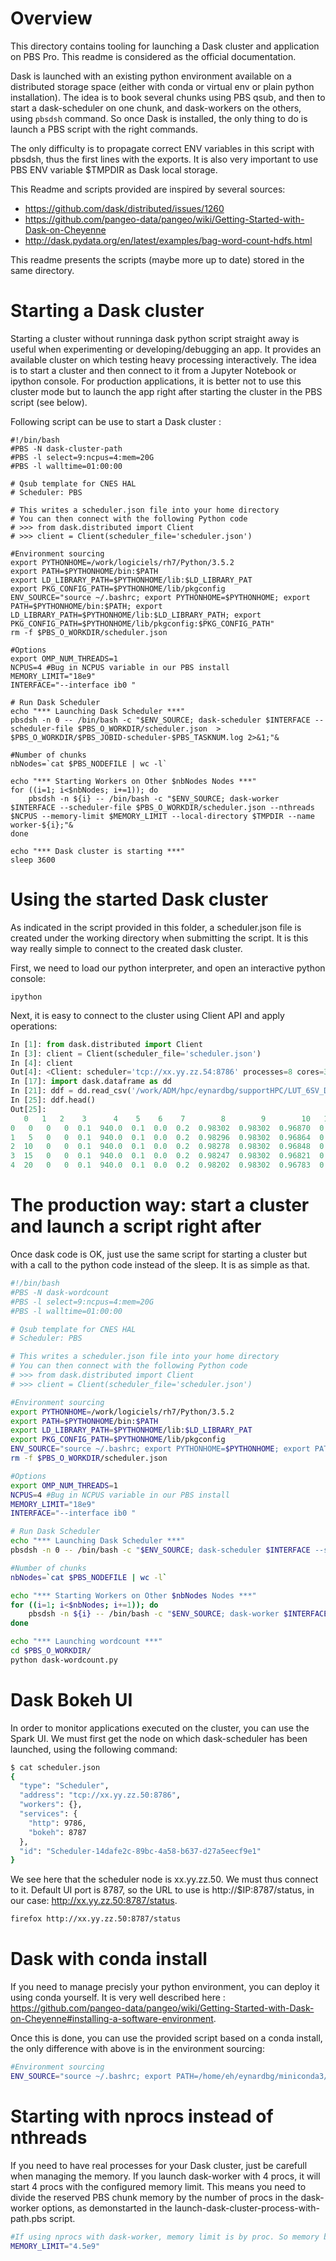 # Overview

This directory contains tooling for launching a Dask cluster and application on PBS Pro. This readme is considered as
the official documentation.

Dask is launched with an existing python environment available on a distributed storage space (either with conda or
virtual env or plain python installation). The idea is to book several chunks using PBS qsub, and then to start a
dask-scheduler on one chunk, and dask-workers on the others, using `pbsdsh` command. So once Dask is installed,
the only thing to do is launch a PBS script with the right commands.

The only difficulty is to propagate correct ENV variables in this script with pbsdsh, thus the first lines with the
exports. It is also very important to use PBS ENV variable $TMPDIR as Dask local storage.

This Readme and scripts provided are inspired by several sources:
* https://github.com/dask/distributed/issues/1260
* https://github.com/pangeo-data/pangeo/wiki/Getting-Started-with-Dask-on-Cheyenne
* http://dask.pydata.org/en/latest/examples/bag-word-count-hdfs.html

This readme presents the scripts (maybe more up to date) stored in the same directory.

# Starting a Dask cluster

Starting a cluster without runninga dask python script straight away is useful when experimenting or developing/debugging an app. It provides an available cluster on which testing heavy processing interactively. The idea is to start a cluster and then connect to it from a Jupyter Notebook or ipython console. For production applications, it is better not to use this cluster mode but to launch the app right after starting the cluster in the PBS script (see below).

Following script can be use to start a Dask cluster :
```shell
#!/bin/bash
#PBS -N dask-cluster-path
#PBS -l select=9:ncpus=4:mem=20G
#PBS -l walltime=01:00:00

# Qsub template for CNES HAL
# Scheduler: PBS

# This writes a scheduler.json file into your home directory
# You can then connect with the following Python code
# >>> from dask.distributed import Client
# >>> client = Client(scheduler_file='scheduler.json')

#Environment sourcing
export PYTHONHOME=/work/logiciels/rh7/Python/3.5.2
export PATH=$PYTHONHOME/bin:$PATH
export LD_LIBRARY_PATH=$PYTHONHOME/lib:$LD_LIBRARY_PAT
export PKG_CONFIG_PATH=$PYTHONHOME/lib/pkgconfig
ENV_SOURCE="source ~/.bashrc; export PYTHONHOME=$PYTHONHOME; export PATH=$PYTHONHOME/bin:$PATH; export LD_LIBRARY_PATH=$PYTHONHOME/lib:$LD_LIBRARY_PATH; export PKG_CONFIG_PATH=$PYTHONHOME/lib/pkgconfig:$PKG_CONFIG_PATH"
rm -f $PBS_O_WORKDIR/scheduler.json

#Options
export OMP_NUM_THREADS=1
NCPUS=4 #Bug in NCPUS variable in our PBS install
MEMORY_LIMIT="18e9"
INTERFACE="--interface ib0 "

# Run Dask Scheduler
echo "*** Launching Dask Scheduler ***"
pbsdsh -n 0 -- /bin/bash -c "$ENV_SOURCE; dask-scheduler $INTERFACE --scheduler-file $PBS_O_WORKDIR/scheduler.json  > $PBS_O_WORKDIR/$PBS_JOBID-scheduler-$PBS_TASKNUM.log 2>&1;"&

#Number of chunks
nbNodes=`cat $PBS_NODEFILE | wc -l`

echo "*** Starting Workers on Other $nbNodes Nodes ***"
for ((i=1; i<$nbNodes; i+=1)); do
    pbsdsh -n ${i} -- /bin/bash -c "$ENV_SOURCE; dask-worker $INTERFACE --scheduler-file $PBS_O_WORKDIR/scheduler.json --nthreads $NCPUS --memory-limit $MEMORY_LIMIT --local-directory $TMPDIR --name worker-${i};"&
done

echo "*** Dask cluster is starting ***"
sleep 3600
```

# Using the started Dask cluster 
As indicated in the script provided in this folder, a scheduler.json file is created under the working directory when submitting the script. It is this way really simple to connect to the created dask cluster.

First, we need to load our python interpreter, and open an interactive python console:
````
ipython
````
Next, it is easy to connect to the cluster using Client API and apply operations:
```python
In [1]: from dask.distributed import Client
In [3]: client = Client(scheduler_file='scheduler.json')
In [4]: client
Out[4]: <Client: scheduler='tcp://xx.yy.zz.54:8786' processes=8 cores=32>
In [17]: import dask.dataframe as dd
In [21]: ddf = dd.read_csv('/work/ADM/hpc/eynardbg/supportHPC/LUT_6SV_DESERT_SENTINEL2BMSIB_B12.txt', delim_whitespace=True, header=None)
In [25]: ddf.head()
Out[25]:
   0   1   2    3      4    5    6    7        8        9        10   11  \
0   0   0   0  0.1  940.0  0.1  0.0  0.2  0.98302  0.98302  0.96870  0.0
1   5   0   0  0.1  940.0  0.1  0.0  0.2  0.98296  0.98302  0.96864  0.0
2  10   0   0  0.1  940.0  0.1  0.0  0.2  0.98278  0.98302  0.96848  0.0
3  15   0   0  0.1  940.0  0.1  0.0  0.2  0.98247  0.98302  0.96821  0.0
4  20   0   0  0.1  940.0  0.1  0.0  0.2  0.98202  0.98302  0.96783  0.0

```

# The production way: start a cluster and launch a script right after
Once dask code is OK, just use the same script for starting a cluster but with a call to the python code instead of the sleep. It is as simple as that.
````bash
#!/bin/bash
#PBS -N dask-wordcount
#PBS -l select=9:ncpus=4:mem=20G
#PBS -l walltime=01:00:00

# Qsub template for CNES HAL
# Scheduler: PBS

# This writes a scheduler.json file into your home directory
# You can then connect with the following Python code
# >>> from dask.distributed import Client
# >>> client = Client(scheduler_file='scheduler.json')

#Environment sourcing
export PYTHONHOME=/work/logiciels/rh7/Python/3.5.2
export PATH=$PYTHONHOME/bin:$PATH
export LD_LIBRARY_PATH=$PYTHONHOME/lib:$LD_LIBRARY_PAT
export PKG_CONFIG_PATH=$PYTHONHOME/lib/pkgconfig
ENV_SOURCE="source ~/.bashrc; export PYTHONHOME=$PYTHONHOME; export PATH=$PYTHONHOME/bin:$PATH; export LD_LIBRARY_PATH=$PYTHONHOME/lib:$LD_LIBRARY_PATH; export PKG_CONFIG_PATH=$PYTHONHOME/lib/pkgconfig:$PKG_CONFIG_PATH"
rm -f $PBS_O_WORKDIR/scheduler.json

#Options
export OMP_NUM_THREADS=1
NCPUS=4 #Bug in NCPUS variable in our PBS install
MEMORY_LIMIT="18e9"
INTERFACE="--interface ib0 "

# Run Dask Scheduler
echo "*** Launching Dask Scheduler ***"
pbsdsh -n 0 -- /bin/bash -c "$ENV_SOURCE; dask-scheduler $INTERFACE --scheduler-file $PBS_O_WORKDIR/scheduler.json  > $PBS_O_WORKDIR/$PBS_JOBID-scheduler-$PBS_TASKNUM.log 2>&1;"&

#Number of chunks
nbNodes=`cat $PBS_NODEFILE | wc -l`

echo "*** Starting Workers on Other $nbNodes Nodes ***"
for ((i=1; i<$nbNodes; i+=1)); do
    pbsdsh -n ${i} -- /bin/bash -c "$ENV_SOURCE; dask-worker $INTERFACE --scheduler-file $PBS_O_WORKDIR/scheduler.json --nthreads $NCPUS --memory-limit $MEMORY_LIMIT --local-directory $TMPDIR --name worker-${i};"&
done

echo "*** Launching wordcount ***"
cd $PBS_O_WORKDIR/
python dask-wordcount.py
````

# Dask Bokeh UI

In order to monitor applications executed on the cluster, you can use the Spark UI. We must first get the node on which dask-scheduler has been launched, using the following command:
````bash
$ cat scheduler.json
{
  "type": "Scheduler",
  "address": "tcp://xx.yy.zz.50:8786",
  "workers": {},
  "services": {
    "http": 9786,
    "bokeh": 8787
  },
  "id": "Scheduler-14dafe2c-89bc-4a58-b637-d27a5eecf9e1"
}
````

We see here that the scheduler node is xx.yy.zz.50. We must thus connect to it.
Default UI port is 8787, so the URL to use is  http://$IP:8787/status, in our case: http://xx.yy.zz.50:8787/status.
````bash
firefox http://xx.yy.zz.50:8787/status
````

# Dask with conda install
If you need to manage precisly your python environment, you can deploy it using conda yourself. It is very well described here : https://github.com/pangeo-data/pangeo/wiki/Getting-Started-with-Dask-on-Cheyenne#installing-a-software-environment.

Once this is done, you can use the provided script based on a conda install, the only difference with above is in the environment sourcing:
````bash
#Environment sourcing
ENV_SOURCE="source ~/.bashrc; export PATH=/home/eh/eynardbg/miniconda3/bin:$PATH; source activate pangeo"
````

# Starting with nprocs instead of nthreads
If you need to have real processes for your Dask cluster, just be carefull when managing the memory. If you launch dask-worker with 4 procs, it will start 4 procs with the configured memory limit. This means you need to divide the reserved PBS chunk memory by the number of procs in the dask-worker options, as demonstarted in the launch-dask-cluster-process-with-path.pbs script.
````bash
#If using nprocs with dask-worker, memory limit is by proc. So memory by PBS chunk divided by nprocs
MEMORY_LIMIT="4.5e9"
````
